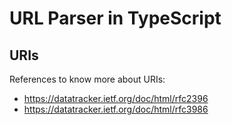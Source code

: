 # URL Parser in TypeScript 

## URIs 

References to know more about URIs: 

- https://datatracker.ietf.org/doc/html/rfc2396 
- https://datatracker.ietf.org/doc/html/rfc3986 